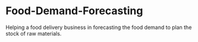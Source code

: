# Food-Demand-Forecasting
Helping a food delivery business in forecasting the food demand to plan the stock of raw materials.
